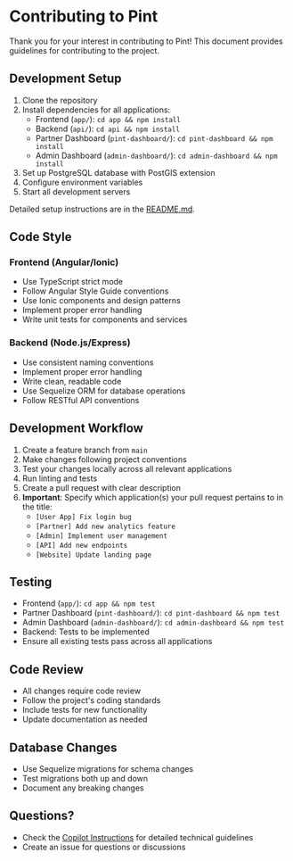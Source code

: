 # Contributing to Pint

Thank you for your interest in contributing to Pint! This document provides guidelines for contributing to the project.

## Development Setup

1. Clone the repository
2. Install dependencies for all applications:
   - Frontend (`app/`): `cd app && npm install`
   - Backend (`api/`): `cd api && npm install`
   - Partner Dashboard (`pint-dashboard/`): `cd pint-dashboard && npm install`
   - Admin Dashboard (`admin-dashboard/`): `cd admin-dashboard && npm install`
3. Set up PostgreSQL database with PostGIS extension
4. Configure environment variables
5. Start all development servers

Detailed setup instructions are in the [README.md](./README.md).

## Code Style

### Frontend (Angular/Ionic)
- Use TypeScript strict mode
- Follow Angular Style Guide conventions
- Use Ionic components and design patterns
- Implement proper error handling
- Write unit tests for components and services

### Backend (Node.js/Express)
- Use consistent naming conventions
- Implement proper error handling
- Write clean, readable code
- Use Sequelize ORM for database operations
- Follow RESTful API conventions

## Development Workflow

1. Create a feature branch from `main`
2. Make changes following project conventions
3. Test your changes locally across all relevant applications
4. Run linting and tests
5. Create a pull request with clear description
6. **Important**: Specify which application(s) your pull request pertains to in the title:
   - `[User App] Fix login bug`
   - `[Partner] Add new analytics feature`
   - `[Admin] Implement user management`
   - `[API] Add new endpoints`
   - `[Website] Update landing page`

## Testing

- Frontend (`app/`): `cd app && npm test`
- Partner Dashboard (`pint-dashboard/`): `cd pint-dashboard && npm test`
- Admin Dashboard (`admin-dashboard/`): `cd admin-dashboard && npm test`
- Backend: Tests to be implemented
- Ensure all existing tests pass across all applications

## Code Review

- All changes require code review
- Follow the project's coding standards
- Include tests for new functionality
- Update documentation as needed

## Database Changes

- Use Sequelize migrations for schema changes
- Test migrations both up and down
- Document any breaking changes

## Questions?

- Check the [Copilot Instructions](./.github/copilot-instructions.md) for detailed technical guidelines
- Create an issue for questions or discussions